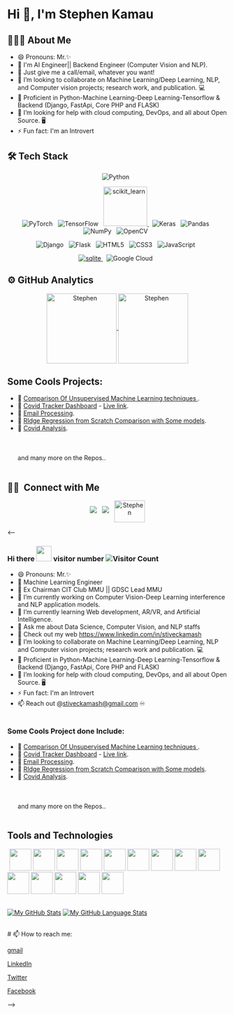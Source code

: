 
# Hi 👋, I'm Stephen Kamau

## 👨🏻‍💻 About Me
- 😄 Pronouns: Mr.✨
- 🔰 I'm AI Engineer|| Backend Engineer (Computer Vision and NLP).
-  🤖 Just give me a call/email, whatever you want!
- 👯 I’m looking to collaborate on Machine Learning/Deep Learning, NLP, and Computer vision projects; research work, and publication. 💻
- 🛄 Proficient in Python-Machine Learning-Deep Learning-Tensorflow & Backend (Django, FastApi, Core PHP and FLASK) 
- 🤔 I’m looking for help with cloud computing, DevOps, and all about Open Source. 🖥
- ⚡ Fun fact: I'm an Introvert

 
## 🛠 Tech Stack

<p align="center">
  <img alt="Python" src="https://img.shields.io/badge/python-%2314354C.svg?style=for-the-badge&logo=python&logoColor=white"/> &nbsp

</p>
<p align="center">
  <img alt="PyTorch" src="https://img.shields.io/badge/PyTorch-%23EE4C2C.svg?style=for-the-badge&logo=PyTorch&logoColor=white"/> &nbsp
  <img alt="TensorFlow" src="https://img.shields.io/badge/TensorFlow-%23FF6F00.svg?style=for-the-badge&logo=TensorFlow&logoColor=white"/> &nbsp
  <a href="https://scikit-learn.org/" target="_blank"> <img src="https://upload.wikimedia.org/wikipedia/commons/0/05/Scikit_learn_logo_small.svg" alt="scikit_learn" width="100" height="90"/> </a> &nbsp
  <img alt="Keras" src="https://img.shields.io/badge/Keras-%23D00000.svg?style=for-the-badge&logo=Keras&logoColor=white"/> &nbsp
  <img alt="Pandas" src="https://img.shields.io/badge/pandas-%23150458.svg?style=for-the-badge&logo=pandas&logoColor=white"/> &nbsp
  <img alt="NumPy" src="https://img.shields.io/badge/numpy-%23013243.svg?style=for-the-badge&logo=numpy&logoColor=white"/> &nbsp
  <img alt="OpenCV" src="https://img.shields.io/badge/opencv-%23white.svg?style=for-the-badge&logo=opencv&logoColor=white"/> &nbsp
</p>
<p align="center">
  <img alt="Django" src="https://img.shields.io/badge/django-%23092E20.svg?style=for-the-badge&logo=django&logoColor=white"/> &nbsp
  <img alt="Flask" src="https://img.shields.io/badge/flask-%23000.svg?style=for-the-badge&logo=flask&logoColor=white"/> &nbsp
  <img alt="HTML5" src="https://img.shields.io/badge/html5-%23E34F26.svg?style=for-the-badge&logo=html5&logoColor=white"/> &nbsp
  <img alt="CSS3" src="https://img.shields.io/badge/css3-%231572B6.svg?style=for-the-badge&logo=css3&logoColor=white"/> &nbsp
  <img alt="JavaScript" src="https://img.shields.io/badge/javascript-%23323330.svg?style=for-the-badge&logo=javascript&logoColor=%23F7DF1E"/> &nbsp
</p>
<p align="center">
  <a href="https://www.sqlite.org/" target="_blank"> <img src="https://www.vectorlogo.zone/logos/sqlite/sqlite-icon.svg" alt="sqlite"/ > </a>&nbsp
  <img alt="Google Cloud" src="https://img.shields.io/badge/GoogleCloud-%234285F4.svg?style=for-the-badge&logo=google-cloud&logoColor=white"/> &nbsp
</p>

## ⚙️ GitHub Analytics

<p align="center">
  <a href="https://github.com/KhaledAbuNada-AI">
    <img height="160em" src="https://github-readme-stats.vercel.app/api?username=Stephen-Kamau&show_icons=true&theme=dark&count_private=true&include_all_commits=true&locale=en" alt="Stephen" align="center"/>
    <img height="160em" src="https://github-readme-streak-stats.herokuapp.com/?user=Stephen-Kamau&theme=dark" alt="Stephen" align="center"/>
  </a>
</p>

## Some Cools Projects:
- 🔰 [Comparison Of Unsupervised Machine Learning techniques ](https://github.com/Stephen-Kamau/Unsupervised_learning_algorithm_comparisons).
- 🔰 [Covid Tracker Dashboard](https://github.com/Stephen-Kamau/covid19_dash_app) - [Live link](http://covidtracker2021.herokuapp.com/).
- 🔰 [Email Processing](https://github.com/Stephen-Kamau/Email_processing-and-cleaning).
- 🔰 [RIdge Regression from Scratch Comparison with Some models](https://github.com/Stephen-Kamau/Ridge_regression_From_scratch_comparison_with_other).
- 🔰 [Covid Analysis](https://github.com/Stephen-Kamau/Covid19_Analysis).<br><br><br><br>
  and many more on the Repos..<br><br>


## 🤝🏻 &nbsp;Connect with Me

<p align="center">
  <a href="mailto:stiveckamash@gmail.com" target="_blank"><img src="https://img.shields.io/badge/Mail-2db400?style=for-the-badge&logo=Naver&logoColor=white"/></a> &nbsp
  <a href="https://www.linkedin.com/in/stiveckamash" target="_blank"><img src="https://img.shields.io/badge/LinkedIn-0A66C2?style=for-the-badge&logo=LinkedIn&logoColor=white"/></a> &nbsp
<a href="https://twitter.com/KamashStivec" target="blank"><img align="center" src="https://raw.githubusercontent.com/rahuldkjain/github-profile-readme-generator/master/src/images/icons/Social/twitter" alt="Stephen" height="50" width="70" /></a>
  
</p>


<!--
<p align="right">
  <a href="https://github.com/120180">
    <img src="https://komarev.com/ghpvc/?username=KhaledAbuNada-AI&label=Views&color=0e75b6&style=flat-square" alt="skaurl"/>
  </a>
</p>
-->
<!--
**KhaledAbuNada-AI/KhaledAbuNada-AI** is a ✨ _special_ ✨ repository because its `README.md` (this file) appears on your GitHub profile.

Here are some ideas to get you started:

- 🔭 I’m currently working on ...
- 🌱 I’m currently learning ...
- 👯 I’m looking to collaborate on ...
- 🤔 I’m looking for help with ...
- 💬 Ask me about ...
- 📫 How to reach me: ...
- 😄 Pronouns: ...
- ⚡ Fun fact: ...
-->

<--
### Hi there <img src="https://raw.githubusercontent.com/MartinHeinz/MartinHeinz/master/wave.gif" width="35px"> visitor number ![Visitor Count](https://profile-counter.glitch.me/Stephen-Kamau/count.svg)
- 😄 Pronouns: Mr.✨
- 🔰  Machine Learning Engineer 
- 🤖 Ex Chairman CIT Club MMU || GDSC Lead MMU
- 🔭 I’m currently working on Computer Vision-Deep Learning interference  and NLP application models. 
- 🌱 I’m currently learning Web development, AR/VR, and Artificial Intelligence.
- 💬 Ask me about Data Science, Computer Vision, and NLP staffs
- 💨 Check out my web  https://www.linkedin.com/in/stiveckamash
- 👯 I’m looking to collaborate on Machine Learning/Deep Learning, NLP and Computer vision projects; research work and publication. 💻
- 🛄 Proficient in Python-Machine Learning-Deep Learning-Tensorflow & Backend (Django, FastApi, Core PHP and FLASK) 
- 🤔 I’m looking for help with cloud computing, DevOps, and all about Open Source. 🖥
- ⚡ Fun fact: I'm an Introvert
- 📫 Reach out @stiveckamash@gmail.com ♾ <br><br>

### Some Cools Project done Include:
- 🔰 [Comparison Of Unsupervised Machine Learning techniques ](https://github.com/Stephen-Kamau/Unsupervised_learning_algorithm_comparisons).
- 🔰 [Covid Tracker Dashboard](https://github.com/Stephen-Kamau/covid19_dash_app) - [Live link](http://covidtracker2021.herokuapp.com/).
- 🔰 [Email Processing](https://github.com/Stephen-Kamau/Email_processing-and-cleaning).
- 🔰 [RIdge Regression from Scratch Comparison with Some models](https://github.com/Stephen-Kamau/Ridge_regression_From_scratch_comparison_with_other).
- 🔰 [Covid Analysis](https://github.com/Stephen-Kamau/Covid19_Analysis).<br><br><br><br>
  and many more on the Repos..<br><br>


## Tools and Technologies

<code><img height="50" style="margin-left:5px; " src="https://www.vectorlogo.zone/logos/python/python-ar21.svg"></code>
<code><img height="50" src="https://www.vectorlogo.zone/logos/djangoproject/djangoproject-ar21.svg"></code>
<code><img height="50" src="https://www.vectorlogo.zone/logos/pocoo_flask/pocoo_flask-ar21.svg"></code>
<code><img height="50" src="https://www.vectorlogo.zone/logos/elastic/elastic-ar21.svg"></code>
<code><img height="50" src="https://www.vectorlogo.zone/logos/redis/redis-ar21.svg"></code>
<code><img height="50" src="https://www.vectorlogo.zone/logos/postgresql/postgresql-horizontal.svg"></code>
<code><img height="50" src="https://www.vectorlogo.zone/logos/github/github-ar21.svg"></code>
<code><img height="50" src="https://www.vectorlogo.zone/logos/atlassian_jira/atlassian_jira-ar21.svg"></code>
<code><img height="50" src="https://www.vectorlogo.zone/logos/getpostman/getpostman-ar21.svg"></code>
<code><img height="50" src="https://www.vectorlogo.zone/logos/mongodb/mongodb-ar21.svg"></code>
<code><img height="50" src="https://www.vectorlogo.zone/logos/rabbitmq/rabbitmq-ar21.svg"></code>
<code><img height="50" src="https://www.vectorlogo.zone/logos/heroku/heroku-ar21.svg"></code>
<code><img height="50" src="https://www.vectorlogo.zone/logos/docker/docker-ar21.svg"></code>
<code><img height='50' src='https://www.vectorlogo.zone/logos/amazon_aws/amazon_aws-ar21.svg'></code>
<br><br>

<!--  ![Steve's github stats](https://github-readme-stats.vercel.app/api?username=Stephen-Kamau&show_icons=true&theme=radical)
 
 [![Top Languages](https://github-readme-stats.vercel.app/api/top-langs/?username=Stephen-Kamau&layout=compact)](https://github.com/Stephen-Kamau/github-readme-stats) -->
 
 [![My GitHub Stats](https://github-readme-stats.vercel.app/api/?username=Stephen-Kamau&count_private=true&theme=tokyonight&showicons=true)]()
[![My GitHub Language Stats](https://github-readme-stats.vercel.app/api/top-langs/?username=Stephen-Kamau&langs_count=5&theme=tokyonight)]()

<br>
# 📫 How to reach me: 

[gmail](stiveckamash@gmail.com)

[LinkedIn](https://www.linkedin.com/in/stiveckamash/)

[Twitter](https://twitter.com/KamashStivec)

[Facebook](https://www.facebook.com/stiveckamash)

-->
